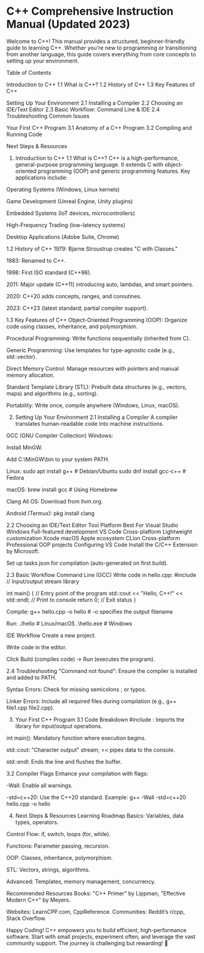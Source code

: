 C++ Comprehensive Instruction Manual (Updated 2023)
===================================================

Welcome to C++!
This manual provides a structured, beginner-friendly guide to learning C++. Whether you're new to programming or transitioning from another language, this guide covers everything from core concepts to setting up your environment.

Table of Contents

Introduction to C++
1.1 What is C++?
1.2 History of C++
1.3 Key Features of C++

Setting Up Your Environment
2.1 Installing a Compiler
2.2 Choosing an IDE/Text Editor
2.3 Basic Workflow: Command Line & IDE
2.4 Troubleshooting Common Issues

Your First C++ Program
3.1 Anatomy of a C++ Program
3.2 Compiling and Running Code

Next Steps & Resources

1. Introduction to C++
1.1 What is C++?
C++ is a high-performance, general-purpose programming language. It extends C with object-oriented programming (OOP) and generic programming features. Key applications include:

Operating Systems (Windows, Linux kernels)

Game Development (Unreal Engine, Unity plugins)

Embedded Systems (IoT devices, microcontrollers)

High-Frequency Trading (low-latency systems)

Desktop Applications (Adobe Suite, Chrome)

1.2 History of C++
1979: Bjarne Stroustrup creates "C with Classes."

1983: Renamed to C++.

1998: First ISO standard (C++98).

2011: Major update (C++11) introducing auto, lambdas, and smart pointers.

2020: C++20 adds concepts, ranges, and coroutines.

2023: C++23 (latest standard; partial compiler support).

1.3 Key Features of C++
Object-Oriented Programming (OOP): Organize code using classes, inheritance, and polymorphism.

Procedural Programming: Write functions sequentially (inherited from C).

Generic Programming: Use templates for type-agnostic code (e.g., std::vector<T>).

Direct Memory Control: Manage resources with pointers and manual memory allocation.

Standard Template Library (STL): Prebuilt data structures (e.g., vectors, maps) and algorithms (e.g., sorting).

Portability: Write once, compile anywhere (Windows, Linux, macOS).

2. Setting Up Your Environment
2.1 Installing a Compiler
A compiler translates human-readable code into machine instructions.

GCC (GNU Compiler Collection)
Windows:

Install MinGW.

Add C:\MinGW\bin to your system PATH.

Linux:
sudo apt install g++  # Debian/Ubuntu
sudo dnf install gcc-c++  # Fedora

macOS:
brew install gcc  # Using Homebrew

Clang
All OS: Download from llvm.org.

Android (Termux):
pkg install clang

2.2 Choosing an IDE/Text Editor
Tool	Platform	Best For
Visual Studio	Windows	Full-featured development
VS Code	Cross-platform	Lightweight customization
Xcode	macOS	Apple ecosystem
CLion	Cross-platform	Professional OOP projects
Configuring VS Code
Install the C/C++ Extension by Microsoft.

Set up tasks.json for compilation (auto-generated on first build).

2.3 Basic Workflow
Command Line (GCC)
Write code in hello.cpp:
   #include <iostream>  // Input/output stream library

int main() {  // Entry point of the program
    std::cout << "Hello, C++!" << std::endl;  // Print to console
    return 0;  // Exit status
}

Compile:
g++ hello.cpp -o hello  # -o specifies the output filename

Run:
./hello  # Linux/macOS
.\hello.exe  # Windows

IDE Workflow
Create a new project.

Write code in the editor.

Click Build (compiles code) → Run (executes the program).

2.4 Troubleshooting
"Command not found": Ensure the compiler is installed and added to PATH.

Syntax Errors: Check for missing semicolons ; or typos.

Linker Errors: Include all required files during compilation (e.g., g++ file1.cpp file2.cpp).

3. Your First C++ Program
3.1 Code Breakdown
#include <iostream>: Imports the library for input/output operations.

int main(): Mandatory function where execution begins.

std::cout: "Character output" stream; << pipes data to the console.

std::endl: Ends the line and flushes the buffer.

3.2 Compiler Flags
Enhance your compilation with flags:

-Wall: Enable all warnings.

-std=c++20: Use the C++20 standard.
Example:
g++ -Wall -std=c++20 hello.cpp -o hello

4. Next Steps & Resources
Learning Roadmap
Basics: Variables, data types, operators.

Control Flow: if, switch, loops (for, while).

Functions: Parameter passing, recursion.

OOP: Classes, inheritance, polymorphism.

STL: Vectors, strings, algorithms.

Advanced: Templates, memory management, concurrency.

Recommended Resources
Books: "C++ Primer" by Lippman, "Effective Modern C++" by Meyers.

Websites: LearnCPP.com, CppReference.
Communities: Reddit’s r/cpp, Stack Overflow.

Happy Coding!
C++ empowers you to build efficient, high-performance software. Start with small projects, experiment often, and leverage the vast community support. The journey is challenging but rewarding! 🚀